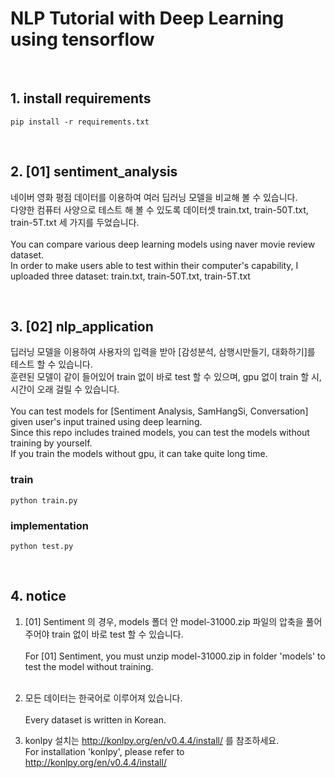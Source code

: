# NLP Tutorial with Deep Learning using tensorflow

<br />

## 1. install requirements

```
pip install -r requirements.txt
```

<br />

## 2. [01] sentiment_analysis

네이버 영화 평점 데이터를 이용하여 여러 딥러닝 모델을 비교해 볼 수 있습니다.<br />
다양한 컴퓨터 사양으로 테스트 해 볼 수 있도록 데이터셋 train.txt, train-50T.txt, train-5T.txt 세 가지를 두었습니다.<br /><br />
You can compare various deep learning models using naver movie review dataset.<br />
In order to make users able to test within their computer's capability, I uploaded three dataset: train.txt, train-50T.txt, train-5T.txt

<br />

## 3. [02] nlp_application

딥러닝 모델을 이용하여 사용자의 입력을 받아 [감성분석, 삼행시만들기, 대화하기]를 테스트 할 수 있습니다.<br />
훈련된 모델이 같이 들어있어 train 없이 바로 test 할 수 있으며, gpu 없이 train 할 시, 시간이 오래 걸릴 수 있습니다.<br /><br />
You can test models for [Sentiment Analysis, SamHangSi, Conversation] given user's input trained using deep learning.<br />
Since this repo includes trained models, you can test the models without training by yourself.<br />
If you train the models without gpu, it can take quite long time.<br />

### train

```
python train.py
```

### implementation

```
python test.py
```

<br />

## 4. notice
1. [01] Sentiment 의 경우, models 폴더 안 model-31000.zip 파일의 압축을 풀어주어야 train 없이 바로 test 할 수 있습니다.<br /><br />
For [01] Sentiment, you must unzip model-31000.zip in folder 'models' to test the model without training.<br /><br />

2. 모든 데이터는 한국어로 이루어져 있습니다.<br /><br />
Every dataset is written in Korean.

3. konlpy 설치는 <href>http://konlpy.org/en/v0.4.4/install/</href> 를 참조하세요.<br />
For installation 'konlpy', please refer to <href>http://konlpy.org/en/v0.4.4/install/</href>
